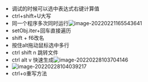 + 调试的时候可以选中表达式右键计算值
+ ctrl+shift+U大写
+ 同一个程序多次同时运行![image-20220221165543641](https://cdn.jsdelivr.net/gh/innnky/images@master/uPic/image-20220221165543641.png)
+ setObj.iter+回车直接遍历
+ shift + f6改名
+ 按住alt拖动鼠标选中多行
+ ctrl shift n 跳转文件
+ ctrl alt v 快速生成![image-20220228103704146](https://cdn.jsdelivr.net/gh/innnky/images@master/uPic/image-20220228103704146.png)
+ ![image-20220228104039217](https://cdn.jsdelivr.net/gh/innnky/images@master/uPic/image-20220228104039217.png)
+ ctrl+o重写方法